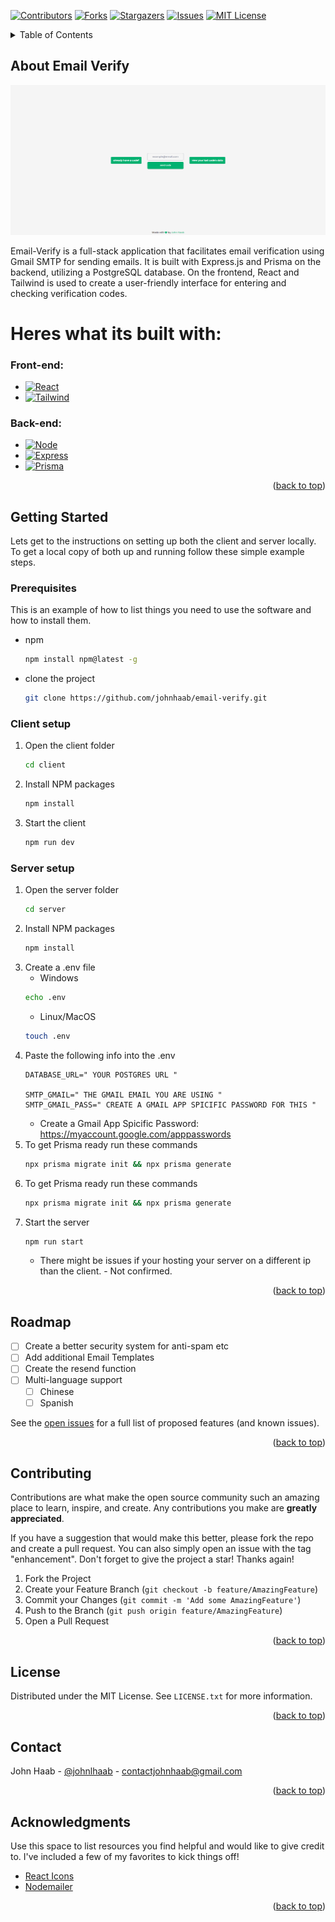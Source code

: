 <!-- Improved compatibility of back to top link: See: https://github.com/othneildrew/Best-README-Template/pull/73 -->
<a name="readme-top"></a>
<!--
*** Thanks for checking out the Best-README-Template. If you have a suggestion
*** that would make this better, please fork the repo and create a pull request
*** or simply open an issue with the tag "enhancement".
*** Don't forget to give the project a star!
*** Thanks again! Now go create something AMAZING! :D
-->



<!-- PROJECT SHIELDS -->
<!--
*** I'm using markdown "reference style" links for readability.
*** Reference links are enclosed in brackets [ ] instead of parentheses ( ).
*** See the bottom of this document for the declaration of the reference variables
*** for contributors-url, forks-url, etc. This is an optional, concise syntax you may use.
*** https://www.markdownguide.org/basic-syntax/#reference-style-links
-->

[![Contributors][contributors-shield]][contributors-url]
[![Forks][forks-shield]][forks-url]
[![Stargazers][stars-shield]][stars-url]
[![Issues][issues-shield]][issues-url]
[![MIT License][license-shield]][license-url]

<!-- TABLE OF CONTENTS -->
<details>
  <summary>Table of Contents</summary>
  <ol>
    <li>
      <a href="#about-the-project">About The Project</a>
      <ul>
        <li><a href="#built-with">Built With</a></li>
      </ul>
    </li>
    <li>
      <a href="#getting-started">Getting Started</a>
      <ul>
        <li><a href="#prerequisites">Prerequisites</a></li>
        <li><a href="#installation">Installation</a></li>
      </ul>
    </li>
    <li><a href="#usage">Usage</a></li>
    <li><a href="#roadmap">Roadmap</a></li>
    <li><a href="#contributing">Contributing</a></li>
    <li><a href="#license">License</a></li>
    <li><a href="#contact">Contact</a></li>
    <li><a href="#acknowledgments">Acknowledgments</a></li>
  </ol>
</details>



<!-- ABOUT THE PROJECT -->
## About Email Verify

![Email-Verify Screen Shot](screenshot.png)

Email-Verify is a full-stack application that facilitates email verification using Gmail SMTP for sending emails. 
It is built with Express.js and Prisma on the backend, utilizing a PostgreSQL database. On the frontend, React and 
Tailwind is used to create a user-friendly interface for entering and checking verification codes.

# Heres what its built with:

### Front-end:
* [![React][React.js]][React-url]
* [![Tailwind][TailwindCSS]][Tailwind-url]

### Back-end:
* [![Node][Node.js]][Node-url]
* [![Express][Express.js]][Express-url]
* [![Prisma][Prisma]][Prisma-url]


<p align="right">(<a href="#readme-top">back to top</a>)</p>



<!-- GETTING STARTED -->
## Getting Started

Lets get to the instructions on setting up both the client and server locally.
To get a local copy of both up and running follow these simple example steps.

### Prerequisites

This is an example of how to list things you need to use the software and how to install them.
* npm
  ```sh
  npm install npm@latest -g
  ```
* clone the project
  ```sh
  git clone https://github.com/johnhaab/email-verify.git
  ```



### Client setup

1. Open the client folder
   ```sh
   cd client
   ```
3. Install NPM packages
   ```sh
   npm install
   ```
4. Start the client
   ```sh
   npm run dev
   ```

### Server setup

1. Open the server folder
   ```sh
   cd server
   ```
2. Install NPM packages
   ```sh
   npm install
   ```
3. Create a .env file
   * Windows
   ```sh
   echo .env
   ```
   * Linux/MacOS
   ```sh
   touch .env
   ```
4. Paste the following info into the .env
   ```env
   DATABASE_URL=" YOUR POSTGRES URL "

   SMTP_GMAIL=" THE GMAIL EMAIL YOU ARE USING "
   SMTP_GMAIL_PASS=" CREATE A GMAIL APP SPICIFIC PASSWORD FOR THIS "
   ```
   * Create a Gmail App Spicific Password: https://myaccount.google.com/apppasswords
5. To get Prisma ready run these commands
   ```sh
   npx prisma migrate init && npx prisma generate
   ```
6. To get Prisma ready run these commands
   ```sh
   npx prisma migrate init && npx prisma generate
   ```
7. Start the server
   ```sh
   npm run start
   ```
   * There might be issues if your hosting your server on a different ip than the client. - Not confirmed.

<p align="right">(<a href="#readme-top">back to top</a>)</p>



<!-- ROADMAP -->
## Roadmap

- [ ] Create a better security system for anti-spam etc
- [ ] Add additional Email Templates
- [ ] Create the resend function
- [ ] Multi-language support
    - [ ] Chinese
    - [ ] Spanish

See the [open issues](https://github.com/othneildrew/Best-README-Template/issues) for a full list of proposed features (and known issues).

<p align="right">(<a href="#readme-top">back to top</a>)</p>



<!-- CONTRIBUTING -->
## Contributing

Contributions are what make the open source community such an amazing place to learn, inspire, and create. Any contributions you make are **greatly appreciated**.

If you have a suggestion that would make this better, please fork the repo and create a pull request. You can also simply open an issue with the tag "enhancement".
Don't forget to give the project a star! Thanks again!

1. Fork the Project
2. Create your Feature Branch (`git checkout -b feature/AmazingFeature`)
3. Commit your Changes (`git commit -m 'Add some AmazingFeature'`)
4. Push to the Branch (`git push origin feature/AmazingFeature`)
5. Open a Pull Request

<p align="right">(<a href="#readme-top">back to top</a>)</p>



<!-- LICENSE -->
## License

Distributed under the MIT License. See `LICENSE.txt` for more information.

<p align="right">(<a href="#readme-top">back to top</a>)</p>



<!-- CONTACT -->
## Contact

John Haab - [@johnlhaab](https://x.com/johnlhaab) - contactjohnhaab@gmail.com

<p align="right">(<a href="#readme-top">back to top</a>)</p>



<!-- ACKNOWLEDGMENTS -->
## Acknowledgments

Use this space to list resources you find helpful and would like to give credit to. I've included a few of my favorites to kick things off!

* [React Icons](https://react-icons.github.io/react-icons/)
* [Nodemailer](https://nodemailer.com/)

<p align="right">(<a href="#readme-top">back to top</a>)</p>



<!-- MARKDOWN LINKS & IMAGES -->
<!-- https://www.markdownguide.org/basic-syntax/#reference-style-links -->
[contributors-shield]: https://img.shields.io/github/contributors/othneildrew/Best-README-Template.svg?style=for-the-badge
[contributors-url]: https://github.com/johnhaab/email-verify/graphs/contributors
[forks-shield]: https://img.shields.io/github/forks/othneildrew/Best-README-Template.svg?style=for-the-badge
[forks-url]: https://github.com/johnhaab/email-verify/network/members
[stars-shield]: https://img.shields.io/github/stars/othneildrew/Best-README-Template.svg?style=for-the-badge
[stars-url]: [https://github.com/othneildrew/Best-README-Template](https://github.com/johnhaab/email-verify)/stargazers
[issues-shield]: https://img.shields.io/github/issues/othneildrew/Best-README-Template.svg?style=for-the-badge
[issues-url]: [https://github.com/othneildrew/Best-README-Template](https://github.com/johnhaab/email-verify)/issues
[license-shield]: https://img.shields.io/github/license/othneildrew/Best-README-Template.svg?style=for-the-badge
[license-url]: https://github.com/johnhaab/email-verify/master/LICENSE.txt
[product-screenshot]: images/screenshot.png
[React.js]: https://img.shields.io/badge/React-20232A?style=for-the-badge&logo=react&logoColor=61DAFB
[React-url]: https://reactjs.org/
[TailwindCSS]: https://img.shields.io/badge/tailwindcss-%2338B2AC.svg?style=for-the-badge&logo=tailwind-css&logoColor=white
[Tailwind-url]: https://tailwindcss.com/
[Node.js]: https://img.shields.io/badge/node.js-6DA55F?style=for-the-badge&logo=node.js&logoColor=white        
[Node-url]: https://nodejs.org/en
[Express.js]: https://img.shields.io/badge/express.js-%23404d59.svg?style=for-the-badge&logo=express&logoColor=%2361DAFB
[Express-url]: https://expressjs.com/
[Prisma]: https://img.shields.io/badge/Prisma-3982CE?style=for-the-badge&logo=Prisma&logoColor=white
[Prisma-url]: https://www.prisma.io/
